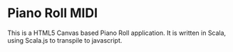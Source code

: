 # Piano Roll MIDI

This is a HTML5 Canvas based Piano Roll application. It is written in Scala, using Scala.js to transpile to javascript. 

